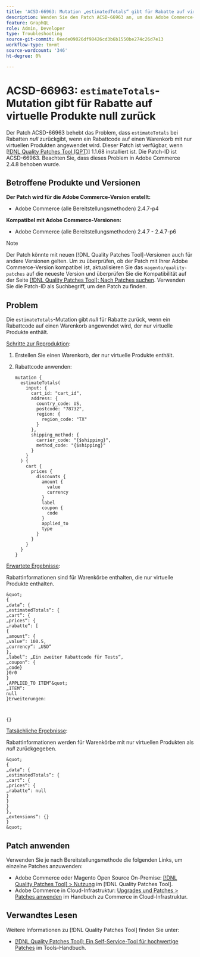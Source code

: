 ```yaml
---
title: 'ACSD-66963: Mutation „estimatedTotals“ gibt für Rabatte auf virtuelle Produkte null zurück'
description: Wenden Sie den Patch ACSD-66963 an, um das Adobe Commerce-Problem zu beheben, bei dem „estimatedTotals“ bei Rabatten *null* zurückgibt, wenn ein Rabattcode auf einen Warenkorb mit nur virtuellen Produkten angewendet wird.
feature: GraphQL
role: Admin, Developer
type: Troubleshooting
source-git-commit: 0eede09026df98426cd3b6b1550be274c26d7e13
workflow-type: tm+mt
source-wordcount: '346'
ht-degree: 0%

---
```



# ACSD-66963: `estimateTotals`-Mutation gibt für Rabatte auf virtuelle Produkte null zurück

Der Patch ACSD-66963 behebt das Problem, dass `estimateTotals` bei Rabatten *null* zurückgibt, wenn ein Rabattcode auf einen Warenkorb mit nur virtuellen Produkten angewendet wird. Dieser Patch ist verfügbar, wenn [[!DNL Quality Patches Tool (QPT)]](/help/tools/quality-patches-tool/quality-patches-tool-to-self-serve-quality-patches.md) 1.1.68 installiert ist. Die Patch-ID ist ACSD-66963. Beachten Sie, dass dieses Problem in Adobe Commerce 2.4.8 behoben wurde.

## Betroffene Produkte und Versionen

**Der Patch wird für die Adobe Commerce-Version erstellt:**

* Adobe Commerce (alle Bereitstellungsmethoden) 2.4.7-p4

**Kompatibel mit Adobe Commerce-Versionen:**

* Adobe Commerce (alle Bereitstellungsmethoden) 2.4.7 - 2.4.7-p6

>[!NOTE]
>
>Der Patch könnte mit neuen [!DNL Quality Patches Tool]-Versionen auch für andere Versionen gelten. Um zu überprüfen, ob der Patch mit Ihrer Adobe Commerce-Version kompatibel ist, aktualisieren Sie das `magento/quality-patches` auf die neueste Version und überprüfen Sie die Kompatibilität auf der Seite [[!DNL Quality Patches Tool]: Nach Patches suchen](https://experienceleague.adobe.com/tools/commerce-quality-patches/index.html). Verwenden Sie die Patch-ID als Suchbegriff, um den Patch zu finden.

## Problem

Die `estimateTotals`-Mutation gibt *null* für Rabatte zurück, wenn ein Rabattcode auf einen Warenkorb angewendet wird, der nur virtuelle Produkte enthält.

<u>Schritte zur Reproduktion</u>:

1. Erstellen Sie einen Warenkorb, der nur virtuelle Produkte enthält.
1. Rabattcode anwenden:

   ```
   mutation {
     estimateTotals(
       input: {
         cart_id: "cart_id",
         address: {
           country_code: US,
           postcode: "78732",
           region: {
             region_code: "TX"
           }
         },
         shipping_method: {
           carrier_code: "{$shipping}",
           method_code: "{$shipping}"
         }
       }
     ) {
       cart {
         prices {
           discounts {
             amount {
               value
               currency
             }
             label
             coupon {
               code
             }
             applied_to
             type
           }
         }
       }
     }
   }
   ```

<u>Erwartete Ergebnisse</u>:

Rabattinformationen sind für Warenkörbe enthalten, die nur virtuelle Produkte enthalten.

    &quot;
    {
    „data“: {
    „estimatedTotals“: {
    „cart“: {
    „prices“: {
    „rabatte“: [
    {
    „amount“: {
    „value“: 100.5,
    „currency“: „USD“
    },
    „label“: „Ein zweiter Rabattcode für Tests“,
    „coupon“: {
    „code}
    }0r0
    }
    ,APPLIED_TO ITEM“&quot;
    „ITEM“: 
    null
    }Erweiterungen: 
    
     
     
    {} 
     
     

<u>Tatsächliche Ergebnisse</u>:

Rabattinformationen werden für Warenkörbe mit nur virtuellen Produkten als *null* zurückgegeben.

    &quot;
    {
    „data“: {
    „estimatedTotals“: {
    „cart“: {
    „prices“: {
    „rabatte“: null
    }
    }
    }
    },
    „extensions“: {}
    }
    &quot;

## Patch anwenden

Verwenden Sie je nach Bereitstellungsmethode die folgenden Links, um einzelne Patches anzuwenden:

* Adobe Commerce oder Magento Open Source On-Premise: [[!DNL Quality Patches Tool] > Nutzung](/help/tools/quality-patches-tool/usage.md) im [!DNL Quality Patches Tool].
* Adobe Commerce in Cloud-Infrastruktur: [Upgrades und Patches > Patches anwenden](https://experienceleague.adobe.com/docs/commerce-cloud-service/user-guide/develop/upgrade/apply-patches.html) im Handbuch zu Commerce in Cloud-Infrastruktur.

## Verwandtes Lesen

Weitere Informationen zu [!DNL Quality Patches Tool] finden Sie unter:

* [[!DNL Quality Patches Tool]: Ein Self-Service-Tool für hochwertige Patches](/help/tools/quality-patches-tool/quality-patches-tool-to-self-serve-quality-patches.md) im Tools-Handbuch.
